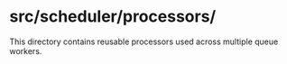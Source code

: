 # src/scheduler/processors/

This directory contains reusable processors used across multiple queue workers.

